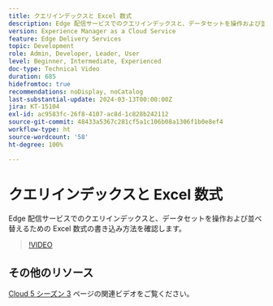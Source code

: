 ```yaml
---
title: クエリインデックスと Excel 数式
description: Edge 配信サービスでのクエリインデックスと、データセットを操作および並べ替えるための Excel 数式の書き込み方法を確認します。
version: Experience Manager as a Cloud Service
feature: Edge Delivery Services
topic: Development
role: Admin, Developer, Leader, User
level: Beginner, Intermediate, Experienced
doc-type: Technical Video
duration: 685
hidefromtoc: true
recommendations: noDisplay, noCatalog
last-substantial-update: 2024-03-13T00:00:00Z
jira: KT-15104
exl-id: ac9583fc-26f8-4107-ac8d-1c828b242112
source-git-commit: 48433a5367c281cf5a1c106b08a1306f1b0e8ef4
workflow-type: ht
source-wordcount: '58'
ht-degree: 100%

---
```


# クエリインデックスと Excel 数式

Edge 配信サービスでのクエリインデックスと、データセットを操作および並べ替えるための Excel 数式の書き込み方法を確認します。

>[!VIDEO](https://video.tv.adobe.com/v/3453764/?learn=on&captions=jpn)

## その他のリソース

[Cloud 5 シーズン 3](../cloud5-season-3.md) ページの関連ビデオをご覧ください。
